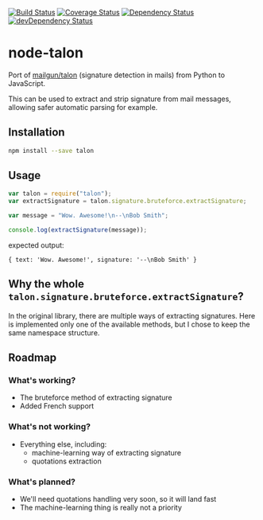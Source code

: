 [![Build Status](https://travis-ci.org/lmtm/node-talon.svg)](https://travis-ci.org/lmtm/node-talon) [![Coverage Status](https://coveralls.io/repos/lmtm/node-talon/badge.svg)](https://coveralls.io/r/lmtm/node-talon) [![Dependency Status](https://david-dm.org/lmtm/node-talon.svg)](https://david-dm.org/lmtm/node-talon) [![devDependency Status](https://david-dm.org/lmtm/node-talon/dev-status.svg)](https://david-dm.org/lmtm/node-talon#info=devDependencies)

node-talon
==========

Port of [mailgun/talon](https://github.com/mailgun/talon) (signature detection in mails) from Python to JavaScript.

This can be used to extract and strip signature from mail messages, allowing safer automatic parsing for example.

Installation
------------

```sh
npm install --save talon
```

Usage
-----

```js
var talon = require("talon");
var extractSignature = talon.signature.bruteforce.extractSignature;

var message = "Wow. Awesome!\n--\nBob Smith";

console.log(extractSignature(message));
```

expected output:

```
{ text: 'Wow. Awesome!', signature: '--\nBob Smith' }
```

Why the whole `talon.signature.bruteforce.extractSignature`?
------------------------------------------------------------

In the original library, there are multiple ways of extracting signatures. Here is implemented only one of the available methods, but I chose to keep the same namespace structure.

Roadmap
-------

### What's working?

* The bruteforce method of extracting signature
* Added French support

### What's not working?

* Everything else, including:
  * machine-learning way of extracting signature
  * quotations extraction

### What's planned?

* We'll need quotations handling very soon, so it will land fast
* The machine-learning thing is really not a priority
